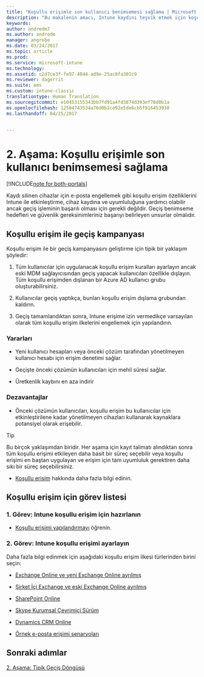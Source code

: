 ```yaml
---
title: "Koşullu erişimle son kullanıcı benimsemesi sağlama | Microsoft Docs"
description: "Bu makalenin amacı, Intune kaydını teşvik etmek için koşullu erişimden nasıl yararlanılacağına ilişkin öngörüler sağlamaktır."
keywords: 
author: andredm7
ms.author: andredm
manager: angrobe
ms.date: 03/24/2017
ms.topic: article
ms.prod: 
ms.service: microsoft-intune
ms.technology: 
ms.assetid: c2d7ce3f-fe97-4044-ad9e-25ac8fa301c9
ms.reviewer: dagerrit
ms.suite: ems
ms.custom: intune-classic
translationtype: Human Translation
ms.sourcegitcommit: e10453155343bb7fd91a4fd3874d393ef78d0b1a
ms.openlocfilehash: 12584743534a76d0b2ce92e5de6cb5f916453938
ms.lasthandoff: 04/25/2017


---
```


# <a name="phase-2-drive-end-user-adoption-with-conditional-access"></a>2. Aşama: Koşullu erişimle son kullanıcı benimsemesi sağlama

[!INCLUDE[note for both-portals](../includes/note-for-both-portals.md)]

Kaydı silinen cihazlar için e-posta engellemek gibi koşullu erişim özelliklerini Intune ile etkinleştirme, cihaz kaydına ve uyumluluğuna yardımcı olabilir ancak geçiş işleminin başarılı olması için gerekli değildir. Geçiş benimseme hedefleri ve güvenlik gereksinimleriniz başarıyı belirleyen unsurlar olmalıdır.

## <a name="migration-campaign-with-conditional-access"></a>Koşullu erişim ile geçiş kampanyası

Koşullu erişim ile bir geçiş kampanyasını geliştirme için tipik bir yaklaşım şöyledir:

1.  Tüm kullanıcılar için uygulanacak koşullu erişim kuralları ayarlayın ancak eski MDM sağlayıcısından geçiş yapacak kullanıcıları özellikle dışlayın. Tüm koşullu erişimden dışlanan bir Azure AD kullanıcı grubu oluşturabilirsiniz.

2.  Kullanıcılar geçiş yaptıkça, bunları koşullu erişim dışlama grubundan kaldırın.

3.  Geçiş tamamlandıktan sonra, Intune erişime izin vermedikçe varsayılan olarak tüm koşullu erişim ilkelerini engellemek için yapılandırın.

### <a name="advantages"></a>Yararları

-   Yeni kullanıcı hesapları veya önceki çözüm tarafından yönetilmeyen kullanıcı hesabı için erişim denetimi sağlar.

-   Geçişte önceki çözümün kullanıcıları için mehil süresi sağlar.

-   Üretkenlik kaybını en aza indirir

### <a name="disadvantages"></a>Dezavantajlar

-   Önceki çözümün kullanıcıları, koşullu erişim bu kullanıcılar için etkinleştirilene kadar yönetilmeyen cihazları kullanarak kaynaklara potansiyel olarak erişebilir.

> [!TIP]
> Bu birçok yaklaşımdan biridir. Her aşama için kayıt talimatı alındıktan sonra tüm koşullu erişimi etkileyen daha basit bir süreç seçebilir veya koşullu erişimi en baştan uygulayan ve erişim için tam uyumluluk gerektiren daha sıkı bir süreç seçebilirsiniz.

-   [Koşullu erişim](https://docs.microsoft.com/intune-azure/conditional-access/what-is-conditional-access) hakkında daha fazla bilgi edinin.

## <a name="task-list-for-conditional-access"></a>Koşullu erişim için görev listesi

### <a name="task-1-get-ready-for-intune-conditional-access"></a>1. Görev: Intune koşullu erişim için hazırlanın

-   [Koşullu erişimi yapılandırmayı](https://docs.microsoft.com/intune/deploy-use/restrict-access-to-email-and-o365-services-with-microsoft-intune) öğrenin.

### <a name="task-2-set-up-intune-conditional-access"></a>2. Görev: Intune koşullu erişimi ayarlayın

Daha fazla bilgi edinmek için aşağıdaki koşullu erişim ilkesi türlerinden birini seçin:

-   [Exchange Online ve yeni Exchange Online ayrılmış](https://docs.microsoft.com/intune/deploy-use/restrict-access-to-exchange-online-with-microsoft-intune)

-   [Şirket İçi Exchange ve eski Exchange Online ayrılmış](https://docs.microsoft.com/intune/deploy-use/restrict-access-to-exchange-onpremises-with-microsoft-intune)

-   [SharePoint Online](https://docs.microsoft.com/intune/deploy-use/restrict-access-to-sharepoint-online-with-microsoft-intune)

-   [Skype Kurumsal Çevrimiçi Sürüm](https://docs.microsoft.com/intune/deploy-use/restrict-access-to-skype-for-business-online-with-microsoft-intune)

-   [Dynamics CRM Online](https://docs.microsoft.com/intune/deploy-use/restrict-access-to-dynamics-crm-online-with-microsoft-intune)

-   [Örnek e-posta erişimi senaryoları](https://docs.microsoft.com/intune/deploy-use/restrict-email-access-example-scenarios)

## <a name="next-steps"></a>Sonraki adımlar

[2. Aşama: Tipik Geçiş Döngüsü](https://docs.microsoft.com/intune/plan-design/migration-phase2-typical-migration-cycle)

